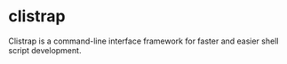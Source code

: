 clistrap
========

Clistrap is a command-line interface framework for faster and easier shell script development.
